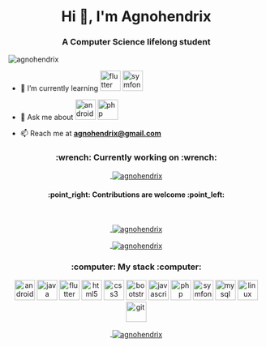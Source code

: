 <h1 align="center">Hi 👋, I'm Agnohendrix</h1>
<h3 align="center">A Computer Science lifelong student</h3>

<p align="left"> <img src="https://komarev.com/ghpvc/?username=agnohendrix" alt="agnohendrix" /> </p>

- 🌱 I’m currently learning [<img src="https://www.vectorlogo.zone/logos/flutterio/flutterio-icon.svg" alt="flutter" width="40" height="40"/>](https://flutter.dev/) [<img src="https://symfony.com/logos/symfony_black_03.svg" alt="symfony" width="40" height="40"/>](https://symfony.com/)

- 💬 Ask me about [<img src="https://devicons.github.io/devicon/devicon.git/icons/android/android-original-wordmark.svg" alt="android" width="40" height="40"/>](https://developer.android.com/) [<img src="https://devicons.github.io/devicon/devicon.git/icons/php/php-original.svg" alt="php" width="40" height="40"/>](https://www.php.net/)

- 📫 Reach me at [**agnohendrix@gmail.com**](mailto:agnohendrix@gmail.com)

<h3 align="center">:wrench: Currently working on :wrench:</h3>

[<p align="center">&nbsp;<img align="center" src="https://github-readme-stats.vercel.app/api/pin/?username=agnohendrix&repo=Thiefbot&show_owner=true&theme=prussian" alt="agnohendrix" /></p>](https://github.com/Agnohendrix/Thiefbot)

<h4 align="center">:point_right: Contributions are welcome :point_left:</h4>

<br/>

[<p align="center">&nbsp;<img align="center" src="https://github-readme-stats.vercel.app/api?username=agnohendrix&show_icons=true&theme=prussian" alt="agnohendrix" /></p>](https://github.com/Agnohendrix#user-activity-overview)

[<p align="center">&nbsp;<img align="center" src="https://github-readme-stats.vercel.app/api/top-langs/?username=agnohendrix&layout=compact&theme=prussian" alt="agnohendrix" /></p>](https://github.com/Agnohendrix?tab=repositories)

<h3 align="center">:computer: My stack :computer:</h3>

<p align="center">
    <img src="https://devicons.github.io/devicon/devicon.git/icons/android/android-original-wordmark.svg" alt="android" width="40" height="40"/>
    <img src="https://devicons.github.io/devicon/devicon.git/icons/java/java-original-wordmark.svg" alt="java" width="40" height="40"/>
    <img src="https://www.vectorlogo.zone/logos/flutterio/flutterio-icon.svg" alt="flutter" width="40" height="40"/>  
    <img src="https://devicons.github.io/devicon/devicon.git/icons/html5/html5-original-wordmark.svg" alt="html5" width="40" height="40"/>
    <img src="https://devicons.github.io/devicon/devicon.git/icons/css3/css3-original-wordmark.svg" alt="css3" width="40" height="40"/>
    <img src="https://devicons.github.io/devicon/devicon.git/icons/bootstrap/bootstrap-plain.svg" alt="bootstrap" width="40" height="40"/> 
    <img src="https://devicons.github.io/devicon/devicon.git/icons/javascript/javascript-original.svg" alt="javascript" width="40" height="40"/> 
    <img src="https://devicons.github.io/devicon/devicon.git/icons/php/php-original.svg" alt="php" width="40" height="40"/> 
    <img src="https://symfony.com/logos/symfony_black_03.svg" alt="symfony" width="40" height="40"/>
    <img src="https://devicons.github.io/devicon/devicon.git/icons/mysql/mysql-original-wordmark.svg" alt="mysql" width="40" height="40"/>
    <img src="https://devicons.github.io/devicon/devicon.git/icons/linux/linux-original.svg" alt="linux" width="40" height="40"/>
    <img src="https://www.vectorlogo.zone/logos/git-scm/git-scm-icon.svg" alt="git" width="40" height="40"/>
</p>

[<p align="center">&nbsp;<img align="center" src="https://github-readme-stackoverflow.vercel.app/?userID=4820276&layout=compact&theme=dark" alt="agnohendrix" /></p>](https://stackoverflow.com/users/4820276/agnohendrix?tab=profile)

